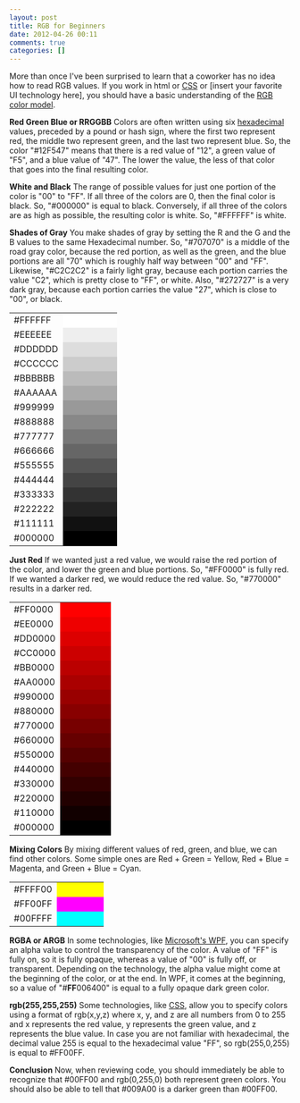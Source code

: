 ```yaml
---
layout: post
title: RGB for Beginners
date: 2012-04-26 00:11
comments: true
categories: []
---
```

More than once I've been surprised to learn that a coworker has no idea how to read RGB values. If you work in html or <a href="http://www.w3.org/TR/css3-color/" target="_blank">CSS</a> or [insert your favorite UI technology here], you should have a basic understanding of the <a href="http://en.wikipedia.org/wiki/RGB_color_model" title="RGB" target="_blank">RGB color model</a>.

<strong>Red Green Blue or RRGGBB</strong>
Colors are often written using six <a href="http://en.wikipedia.org/wiki/Hexadecimal" title="Hexadecimal" target="_blank">hexadecimal</a> values, preceded by a pound or hash sign, where the first two represent red, the middle two represent green, and the last two represent blue. So, the color "#12F547" means that there is a red value of "12", a green value of "F5", and a blue value of "47". The lower the value, the less of that color that goes into the final resulting color.

<strong>White and Black</strong>
The range of possible values for just one portion of the color is "00" to "FF". If all three of the colors are 0, then the final color is black. So, "#000000" is equal to black. Conversely, if all three of the colors are as high as possible, the resulting color is white. So, "#FFFFFF" is white. 

<strong>Shades of Gray</strong>
You make shades of gray by setting the R and the G and the B values to the same Hexadecimal number. So, "#707070" is a middle of the road gray color, because the red portion, as well as the green, and the blue portions are all "70" which is roughly half way between "00" and "FF". Likewise, "#C2C2C2" is a fairly light gray, because each portion carries the value "C2", which is pretty close to "FF", or white. Also, "#272727" is a very dark gray, because each portion carries the value "27", which is close to "00", or black.

<style type="text/css">
table.colorTable td { width: 50%; }
</style>
<table class="colorTable">
<tr><td>#FFFFFF</td><td style="background-color:#fff">&nbsp;</td></tr>
<tr><td>#EEEEEE</td><td style="background-color:#eee">&nbsp;</td></tr>
<tr><td>#DDDDDD</td><td style="background-color:#ddd">&nbsp;</td></tr>
<tr><td>#CCCCCC</td><td style="background-color:#ccc">&nbsp;</td></tr>
<tr><td>#BBBBBB</td><td style="background-color:#bbb">&nbsp;</td></tr>
<tr><td>#AAAAAA</td><td style="background-color:#aaa">&nbsp;</td></tr>
<tr><td>#999999</td><td style="background-color:#999">&nbsp;</td></tr>
<tr><td>#888888</td><td style="background-color:#888">&nbsp;</td></tr>
<tr><td>#777777</td><td style="background-color:#777">&nbsp;</td></tr>
<tr><td>#666666</td><td style="background-color:#666">&nbsp;</td></tr>
<tr><td>#555555</td><td style="background-color:#555">&nbsp;</td></tr>
<tr><td>#444444</td><td style="background-color:#444">&nbsp;</td></tr>
<tr><td>#333333</td><td style="background-color:#333">&nbsp;</td></tr>
<tr><td>#222222</td><td style="background-color:#222">&nbsp;</td></tr>
<tr><td>#111111</td><td style="background-color:#111">&nbsp;</td></tr>
<tr><td>#000000</td><td style="background-color:#000">&nbsp;</td></tr>
</table>

<strong>Just Red</strong>
If we wanted just a red value, we would raise the red portion of the color, and lower the green and blue portions. So, "#FF0000" is fully red. If we wanted a darker red, we would reduce the red value. So, "#770000" results in a darker red.
<table class="colorTable">
<tr><td>#FF0000</td><td style="background-color:#f00">&nbsp;</td></tr>
<tr><td>#EE0000</td><td style="background-color:#e00">&nbsp;</td></tr>
<tr><td>#DD0000</td><td style="background-color:#d00">&nbsp;</td></tr>
<tr><td>#CC0000</td><td style="background-color:#c00">&nbsp;</td></tr>
<tr><td>#BB0000</td><td style="background-color:#b00">&nbsp;</td></tr>
<tr><td>#AA0000</td><td style="background-color:#a00">&nbsp;</td></tr>
<tr><td>#990000</td><td style="background-color:#900">&nbsp;</td></tr>
<tr><td>#880000</td><td style="background-color:#800">&nbsp;</td></tr>
<tr><td>#770000</td><td style="background-color:#700">&nbsp;</td></tr>
<tr><td>#660000</td><td style="background-color:#600">&nbsp;</td></tr>
<tr><td>#550000</td><td style="background-color:#500">&nbsp;</td></tr>
<tr><td>#440000</td><td style="background-color:#400">&nbsp;</td></tr>
<tr><td>#330000</td><td style="background-color:#300">&nbsp;</td></tr>
<tr><td>#220000</td><td style="background-color:#200">&nbsp;</td></tr>
<tr><td>#110000</td><td style="background-color:#100">&nbsp;</td></tr>
<tr><td>#000000</td><td style="background-color:#000">&nbsp;</td></tr>
</table>

<strong>Mixing Colors</strong>
By mixing different values of red, green, and blue, we can find other colors. Some simple ones are Red + Green = Yellow, Red + Blue = Magenta, and Green + Blue = Cyan.
<table class="colorTable">
<tr><td>#FFFF00</td><td style="background-color:#ff0">&nbsp;</td></tr>
<tr><td>#FF00FF</td><td style="background-color:#f0f">&nbsp;</td></tr>
<tr><td>#00FFFF</td><td style="background-color:#0ff">&nbsp;</td></tr>
</table>

<strong>RGBA or ARGB</strong>
In some technologies, like <a href="http://msdn.microsoft.com/en-us/library/system.windows.media.color.aspx" target="_blank"> Microsoft's WPF</a>, you can specify an alpha value to control the transparency of the color. A value of "FF" is fully on, so it is fully opaque, whereas a value of "00" is fully off, or transparent. Depending on the technology, the alpha value might come at the beginning of the color, or at the end. In WPF, it comes at the beginning, so a value of "#<strong>FF</strong>006400" is equal to a fully opaque dark green color.

<strong>rgb(255,255,255)</strong>
Some technologies, like <a href="http://www.w3.org/TR/css3-color/" target="_blank">CSS</a>, allow you to specify colors using a format of rgb(x,y,z) where x, y, and z are all numbers from 0 to 255 and x represents the red value, y represents the green value, and z represents the blue value. In case you are not familiar with hexadecimal, the decimal value 255 is equal to the hexadecimal value "FF", so rgb(255,0,255) is equal to #FF00FF.

<strong>Conclusion</strong>
Now, when reviewing code, you should immediately be able to recognize that #00FF00 and rgb(0,255,0) both represent green colors. You should also be able to tell that #009A00 is a darker green than #00FF00.
